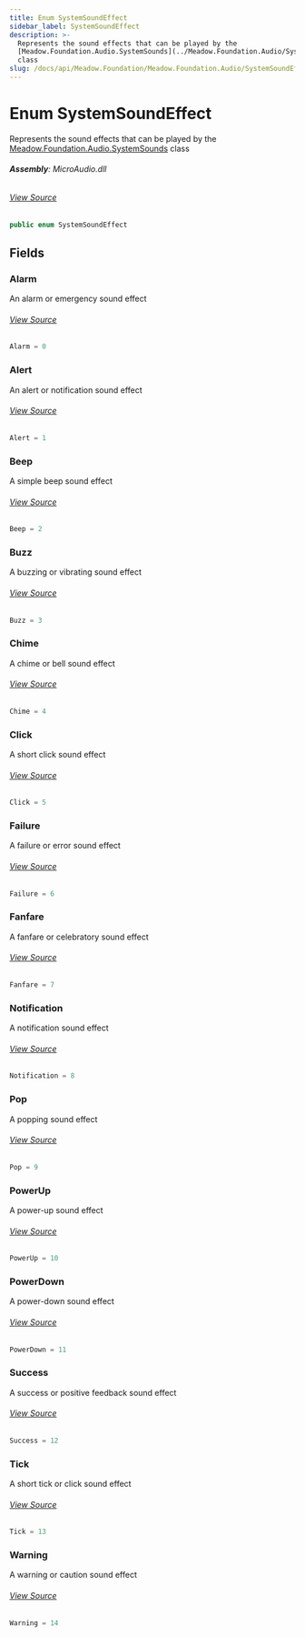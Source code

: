 ```yaml
---
title: Enum SystemSoundEffect
sidebar_label: SystemSoundEffect
description: >-
  Represents the sound effects that can be played by the
  [Meadow.Foundation.Audio.SystemSounds](../Meadow.Foundation.Audio/SystemSounds)
  class
slug: /docs/api/Meadow.Foundation/Meadow.Foundation.Audio/SystemSoundEffect
---
```

# Enum SystemSoundEffect
Represents the sound effects that can be played by the [Meadow.Foundation.Audio.SystemSounds](../Meadow.Foundation.Audio/SystemSounds) class

###### **Assembly**: MicroAudio.dll
###### [View Source](https://github.com/WildernessLabs/Meadow.Foundation.git/blob/develop/Source/Meadow.Foundation.Libraries_and_Frameworks/Audio.MicroAudio/Driver/MicroAudio.Enums.cs#L124)
```csharp title="Declaration"
public enum SystemSoundEffect
```
## Fields
### Alarm
An alarm or emergency sound effect
###### [View Source](https://github.com/WildernessLabs/Meadow.Foundation.git/blob/develop/Source/Meadow.Foundation.Libraries_and_Frameworks/Audio.MicroAudio/Driver/MicroAudio.Enums.cs#L129)
```csharp title="Declaration"
Alarm = 0
```
### Alert
An alert or notification sound effect
###### [View Source](https://github.com/WildernessLabs/Meadow.Foundation.git/blob/develop/Source/Meadow.Foundation.Libraries_and_Frameworks/Audio.MicroAudio/Driver/MicroAudio.Enums.cs#L133)
```csharp title="Declaration"
Alert = 1
```
### Beep
A simple beep sound effect
###### [View Source](https://github.com/WildernessLabs/Meadow.Foundation.git/blob/develop/Source/Meadow.Foundation.Libraries_and_Frameworks/Audio.MicroAudio/Driver/MicroAudio.Enums.cs#L137)
```csharp title="Declaration"
Beep = 2
```
### Buzz
A buzzing or vibrating sound effect
###### [View Source](https://github.com/WildernessLabs/Meadow.Foundation.git/blob/develop/Source/Meadow.Foundation.Libraries_and_Frameworks/Audio.MicroAudio/Driver/MicroAudio.Enums.cs#L141)
```csharp title="Declaration"
Buzz = 3
```
### Chime
A chime or bell sound effect
###### [View Source](https://github.com/WildernessLabs/Meadow.Foundation.git/blob/develop/Source/Meadow.Foundation.Libraries_and_Frameworks/Audio.MicroAudio/Driver/MicroAudio.Enums.cs#L145)
```csharp title="Declaration"
Chime = 4
```
### Click
A short click sound effect
###### [View Source](https://github.com/WildernessLabs/Meadow.Foundation.git/blob/develop/Source/Meadow.Foundation.Libraries_and_Frameworks/Audio.MicroAudio/Driver/MicroAudio.Enums.cs#L149)
```csharp title="Declaration"
Click = 5
```
### Failure
A failure or error sound effect
###### [View Source](https://github.com/WildernessLabs/Meadow.Foundation.git/blob/develop/Source/Meadow.Foundation.Libraries_and_Frameworks/Audio.MicroAudio/Driver/MicroAudio.Enums.cs#L153)
```csharp title="Declaration"
Failure = 6
```
### Fanfare
A fanfare or celebratory sound effect
###### [View Source](https://github.com/WildernessLabs/Meadow.Foundation.git/blob/develop/Source/Meadow.Foundation.Libraries_and_Frameworks/Audio.MicroAudio/Driver/MicroAudio.Enums.cs#L157)
```csharp title="Declaration"
Fanfare = 7
```
### Notification
A notification sound effect
###### [View Source](https://github.com/WildernessLabs/Meadow.Foundation.git/blob/develop/Source/Meadow.Foundation.Libraries_and_Frameworks/Audio.MicroAudio/Driver/MicroAudio.Enums.cs#L161)
```csharp title="Declaration"
Notification = 8
```
### Pop
A popping sound effect
###### [View Source](https://github.com/WildernessLabs/Meadow.Foundation.git/blob/develop/Source/Meadow.Foundation.Libraries_and_Frameworks/Audio.MicroAudio/Driver/MicroAudio.Enums.cs#L165)
```csharp title="Declaration"
Pop = 9
```
### PowerUp
A power-up sound effect
###### [View Source](https://github.com/WildernessLabs/Meadow.Foundation.git/blob/develop/Source/Meadow.Foundation.Libraries_and_Frameworks/Audio.MicroAudio/Driver/MicroAudio.Enums.cs#L169)
```csharp title="Declaration"
PowerUp = 10
```
### PowerDown
A power-down sound effect
###### [View Source](https://github.com/WildernessLabs/Meadow.Foundation.git/blob/develop/Source/Meadow.Foundation.Libraries_and_Frameworks/Audio.MicroAudio/Driver/MicroAudio.Enums.cs#L173)
```csharp title="Declaration"
PowerDown = 11
```
### Success
A success or positive feedback sound effect
###### [View Source](https://github.com/WildernessLabs/Meadow.Foundation.git/blob/develop/Source/Meadow.Foundation.Libraries_and_Frameworks/Audio.MicroAudio/Driver/MicroAudio.Enums.cs#L177)
```csharp title="Declaration"
Success = 12
```
### Tick
A short tick or click sound effect
###### [View Source](https://github.com/WildernessLabs/Meadow.Foundation.git/blob/develop/Source/Meadow.Foundation.Libraries_and_Frameworks/Audio.MicroAudio/Driver/MicroAudio.Enums.cs#L181)
```csharp title="Declaration"
Tick = 13
```
### Warning
A warning or caution sound effect
###### [View Source](https://github.com/WildernessLabs/Meadow.Foundation.git/blob/develop/Source/Meadow.Foundation.Libraries_and_Frameworks/Audio.MicroAudio/Driver/MicroAudio.Enums.cs#L185)
```csharp title="Declaration"
Warning = 14
```
